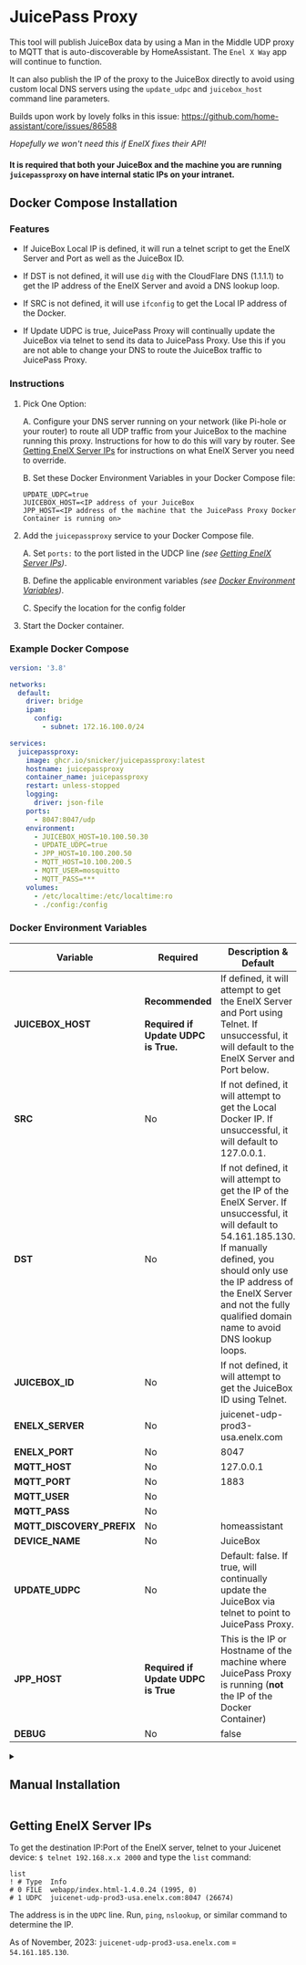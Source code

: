 # JuicePass Proxy

This tool will publish JuiceBox data by using a Man in the Middle UDP proxy to MQTT that is auto-discoverable by HomeAssistant. The `Enel X Way` app will continue to function.

It can also publish the IP of the proxy to the JuiceBox directly to avoid using custom local DNS servers using the `update_udpc` and `juicebox_host` command line parameters.

Builds upon work by lovely folks in this issue: https://github.com/home-assistant/core/issues/86588

_Hopefully we won't need this if EnelX fixes their API!_

#### It is required that both your JuiceBox and the machine you are running `juicepassproxy` on have internal static IPs on your intranet.

## Docker Compose Installation

### Features
*  If JuiceBox Local IP is defined, it will run a telnet script to get the EnelX Server and Port as well as the JuiceBox ID.

*  If DST is not defined, it will use `dig` with the CloudFlare DNS (1.1.1.1) to get the IP address of the EnelX Server and avoid a DNS lookup loop.

*  If SRC is not defined, it will use `ifconfig` to get the Local IP address of the Docker.

* If Update UDPC is true, JuicePass Proxy will continually update the JuiceBox via telnet to send its data to JuicePass Proxy. Use this if you are not able to change your DNS to route the JuiceBox traffic to JuicePass Proxy.

### Instructions

1. Pick One Option:

    A. Configure your DNS server running on your network (like Pi-hole or your router) to route all UDP traffic from your JuiceBox to the machine running this proxy. Instructions for how to do this will vary by router. See [Getting EnelX Server IPs](#getting-enelx-server-ips) for instructions on what EnelX Server you need to override.

    B. Set these Docker Environment Variables in your Docker Compose file:</br>
      ```
      UPDATE_UDPC=true
      JUICEBOX_HOST=<IP address of your JuiceBox
      JPP_HOST=<IP address of the machine that the JuicePass Proxy Docker Container is running on>
      ```

1. Add the `juicepassproxy` service to your Docker Compose file.

    A.  Set `ports:` to the port listed in the UDCP line _(see [Getting EnelX Server IPs](#getting-enelx-server-ips))_.

    B. Define the applicable environment variables _(see [Docker Environment Variables](#docker-environment-variables))_.

    C. Specify the location for the config folder

1. Start the Docker container.

### Example Docker Compose

```yaml
version: '3.8'

networks:
  default:
    driver: bridge
    ipam:
      config:
        - subnet: 172.16.100.0/24

services:
  juicepassproxy:
    image: ghcr.io/snicker/juicepassproxy:latest
    hostname: juicepassproxy
    container_name: juicepassproxy
    restart: unless-stopped
    logging:
      driver: json-file
    ports:
      - 8047:8047/udp
    environment:
      - JUICEBOX_HOST=10.100.50.30
      - UPDATE_UDPC=true
      - JPP_HOST=10.100.200.50
      - MQTT_HOST=10.100.200.5
      - MQTT_USER=mosquitto
      - MQTT_PASS=***
    volumes:
      - /etc/localtime:/etc/localtime:ro
      - ./config:/config
```

### Docker Environment Variables

Variable | Required | Description & Default |
-- | -- | --
**JUICEBOX_HOST** | **Recommended**</br></br>**Required if Update UDPC is True.** | If defined, it will attempt to get the EnelX Server and Port using Telnet. If unsuccessful, it will default to the EnelX Server and Port below.
**SRC** | No | If not defined, it will attempt to get the Local Docker IP. If unsuccessful, it will default to 127.0.0.1.
**DST** | No | If not defined, it will attempt to get the IP of the EnelX Server. If unsuccessful, it will default to 54.161.185.130. If manually defined, you should only use the IP address of the EnelX Server and not the fully qualified domain name to avoid DNS lookup loops.
**JUICEBOX_ID**  | No | If not defined, it will attempt to get the JuiceBox ID using Telnet.  
**ENELX_SERVER** | No | juicenet-udp-prod3-usa.enelx.com
**ENELX_PORT** | No | 8047
**MQTT_HOST** | No | 127.0.0.1
**MQTT_PORT** | No | 1883
**MQTT_USER** | No |
**MQTT_PASS** | No |
**MQTT_DISCOVERY_PREFIX** | No | homeassistant
**DEVICE_NAME** | No | JuiceBox
**UPDATE_UDPC** | No | Default: false. If true, will continually update the JuiceBox via telnet to point to JuicePass Proxy.
**JPP_HOST**  | **Required if Update UDPC is True** |  This is the IP or Hostname of the machine where JuicePass Proxy is running (**not** the IP of the Docker Container)
**DEBUG** | No | false


<details>
<summary><h2>Manual Installation</h2></summary>

1. Clone this repository
2. Use Python 3.10+ (I recommend setting up a virtual environment)
3. Install requirements `pip install -r requirements.txt`
4. Launch by executing `python juicepassproxy.py --dst <enelx IP:port> --host <mqtthost>` (params documented below)
5. Nothing happens!
6. Configure your DNS server running on your network (like Pi-hole or your router) to route all DNS requests from EnelX to the machine running this proxy. For me this was `juicenet-udp-prod3-usa.enelx.com`. See below for instructions to determine that.
7. Alternatively to #6, you can enable `update_udpc` on the command line and set `juicebox_host` and the application will force publish the IP in the `src` flag to the JuiceBox and avoid the need to set DNS rules on your router or DNS server.

### CLI Options

```
options:
  -h, --help            show this help message and exit
  -s SRC, --src SRC     Source IP and port, (default: 127.0.0.1:8047)
  -d DST, --dst DST     Destination IP and port of EnelX Server.
  --debug
  -u USER, --user USER  MQTT username
  -P PASSWORD, --password PASSWORD
                        MQTT password
  -H HOST, --host HOST  MQTT hostname to connect to (default: 127.0.0.1)
  -p PORT, --port PORT  MQTT port (default: 1883)
  -D DISCOVERY_PREFIX, --discovery-prefix DISCOVERY_PREFIX
                        Home Assistant MQTT topic prefix (default: homeassistant)
  --name DEVICE_NAME    Home Assistant Device Name (default: Juicebox)
  --juicebox_id JUICEBOX_ID
                        JuiceBox ID
  --update_udpc         Update UDPC on the JuiceBox. Requires --juicebox_host
  --juicebox_host JUICEBOX_HOST
                        Host or IP address of the JuiceBox. required for --update_udpc
  --jpp_host JPP_HOST
                        Host or IP address of the machine that JuicePass Proxy is running on.
                        Required if --update_udpc is true and --src is not the address of the
                        machine. (Needed for Docker in bridge mode)
```

_For **DST**, you should only use the IP address of the EnelX Server and **not** the fully qualified domain name (FQDN) to avoid DNS lookup loops._

</details>

## Getting EnelX Server IPs

To get the destination IP:Port of the EnelX server, telnet to your Juicenet device:
`$ telnet 192.168.x.x 2000`
and type the `list` command:

```
list
! # Type  Info
# 0 FILE  webapp/index.html-1.4.0.24 (1995, 0)
# 1 UDPC  juicenet-udp-prod3-usa.enelx.com:8047 (26674)
```

The address is in the `UDPC` line. Run, `ping`, `nslookup`, or similar command to determine the IP.

As of November, 2023: `juicenet-udp-prod3-usa.enelx.com` = `54.161.185.130`.
